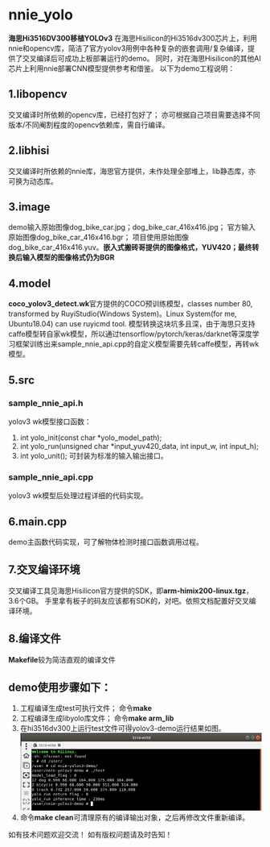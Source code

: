 # nnie_yolo
**海思Hi3516DV300移植YOLOv3**
在海思Hisilicon的Hi3516dv300芯片上，利用nnie和opencv库，简洁了官方yolov3用例中各种复杂的嵌套调用/复杂编译，提供了交叉编译后可成功上板部署运行的demo。
同时，对在海思Hisilicon的其他AI芯片上利用nnie部署CNN模型提供参考和借鉴。
以下为demo工程说明：

## 1.libopencv
交叉编译时所依赖的opencv库，已经打包好了；
亦可根据自己项目需要选择不同版本/不同阉割程度的opencv依赖库，需自行编译。

## 2.libhisi
交叉编译时所依赖的nnie库，海思官方提供，未作处理全部堆上，lib静态库，亦可换为动态库。

## 3.image
demo输入原始图像dog_bike_car.jpg；dog_bike_car_416x416.jpg；
官方输入原始图像dog_bike_car_416x416.bgr；
项目使用原始图像dog_bike_car_416x416.yuv。**嵌入式搬砖哥提供的图像格式，YUV420；最终转换后输入模型的图像格式仍为BGR**


## 4.model
**coco_yolov3_detect.wk**官方提供的COCO预训练模型，classes number 80, transformed by RuyiStudio(Windows System)。Linux System(for me, Ubuntu18.04) can use ruyicmd tool.
模型转换这块坑多且深，由于海思只支持caffe模型转自家wk模型，所以通过tensorflow/pytorch/keras/darknet等深度学习框架训练出来sample_nnie_api.cpp的自定义模型需要先转caffe模型，再转wk模型。

## 5.src
### sample_nnie_api.h
yolov3 wk模型接口函数：
1. int yolo_init(const char *yolo_model_path);
2. int yolo_run(unsigned char *input_yuv420_data, int input_w, int input_h);
3. int yolo_unit();
可封装为标准的输入输出接口。

### sample_nnie_api.cpp
yolov3 wk模型后处理过程详细的代码实现。


## 6.main.cpp
demo主函数代码实现，可了解物体检测时接口函数调用过程。

## 7.交叉编译环境
交叉编译工具见海思Hisilicon官方提供的SDK，即**arm-himix200-linux.tgz**，3.6个GB。
手里拿有板子的码友应该都有SDK的，对吧。依照文档配置好交叉编译环境。

## 8.编译文件
**Makefile**较为简洁直观的编译文件

## demo使用步骤如下：
1. 工程编译生成test可执行文件；
  命令**make**
2. 工程编译生成libyolo库文件；
  命令**make arm_lib**
3. 在hi3516dv300上运行test文件可得yolov3-demo运行结果如图。
![result](https://github.com/BaronLeeLZP/hi3516dv300_nnie-yolov3-demo/blob/master/image/result.png)
4. 命令**make clean**可清理原有的编译输出对象，之后再修改文件重新编译。

如有技术问题欢迎交流！
如有版权问题请及时告知！
